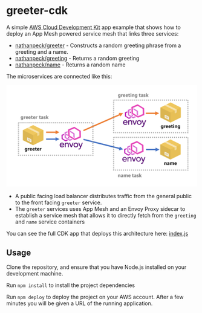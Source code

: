 # greeter-cdk

A simple [AWS Cloud Development Kit](https://github.com/awslabs/aws-cdk) app example that shows how to deploy an App Mesh powered service mesh that links three services:

* [nathanpeck/greeter](https://hub.docker.com/r/nathanpeck/greeter/) - Constructs a random greeting phrase from a greeting and a name.
* [nathanpeck/greeting](https://hub.docker.com/r/nathanpeck/greeting/) - Returns a random greeting
* [nathanpeck/name](https://hub.docker.com/r/nathanpeck/name/) - Returns a random name

The microservices are connected like this:

![architecture](architecture.png)

* A public facing load balancer distributes traffic from the general public to the front facing `greeter` service.
* The `greeter` services uses App Mesh and an Envoy Proxy sidecar to establish a service mesh that allows it to directly fetch from the `greeting` and `name` service containers

You can see the full CDK app that deploys this architecture here: [index.js](/index.js)

## Usage

Clone the repository, and ensure that you have Node.js installed on your development machine.

Run `npm install` to install the project dependencies

Run `npm deploy` to deploy the project on your AWS account. After a few minutes you will be given a URL of the running application.
